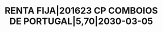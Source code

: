 ---
layout: asset
title: RENTA FIJA|201623 CP COMBOIOS DE PORTUGAL|5,70|2030-03-05
isin: PTCFPBOM0001
---